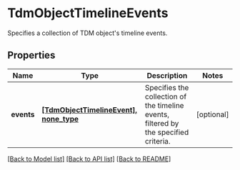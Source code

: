 # TdmObjectTimelineEvents

Specifies a collection of TDM object's timeline events.

## Properties
Name | Type | Description | Notes
------------ | ------------- | ------------- | -------------
**events** | [**[TdmObjectTimelineEvent], none_type**](TdmObjectTimelineEvent.md) | Specifies the collection of the timeline events, filtered by the specified criteria. | [optional] 

[[Back to Model list]](../README.md#documentation-for-models) [[Back to API list]](../README.md#documentation-for-api-endpoints) [[Back to README]](../README.md)


